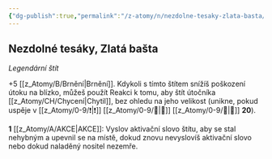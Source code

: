 ```yaml
---
{"dg-publish":true,"permalink":"/z-atomy/n/nezdolne-tesaky-zlata-basta/"}
---
```


## Nezdolné tesáky, Zlatá bašta
*Legendární štít*

+5 [[z_Atomy/B/Brnění\|Brnění]]. Kdykoli s tímto štítem snížíš poškození útoku na blízko, můžeš použít Reakci k tomu, aby štít útočníka [[z_Atomy/CH/Chycení\|Chytil]], bez ohledu na jeho velikost (unikne, pokud uspěje v [[z_Atomy/0-9/❗\|❗]] [[z_Atomy/0-9/💪\|💪]] [[z_Atomy/0-9/📶\|📶]] **20**).

**1** [[z_Atomy/A/AKCE\|AKCE]]: Vyslov aktivační slovo štítu, aby se stal nehybným a upevnil se na místě, dokud znovu nevyslovíš aktivační slovo nebo dokud naladěný nositel nezemře.